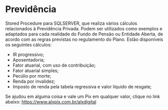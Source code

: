 # Previdência

Stored Procedure para SQLSERVER, que realiza vários cálculos relacionados à Previdência Privada. Podem ser utilizados como exemplos e adaptados para cada realidade do Fundo de Pensão ou Entidade Aberta, de acordo com as regras previstas no regulamento do Plano. Estão disponíveis os seguintes cálculos:

* IR progressivo;
* Aposentadoria;
* Fator atuarial, com uso de contribuição;
* Fator atuarial simples;
* Pecúlio por morte;
* Renda por invalidez;
* Imposto de renda pela tabela regressiva e valor líquido de resgate;

Se ajudou em alguma coisa e vale um Pix em qualquer valor, clique no link abaixo:
https://www.alxpix.com.br/alxdigital
